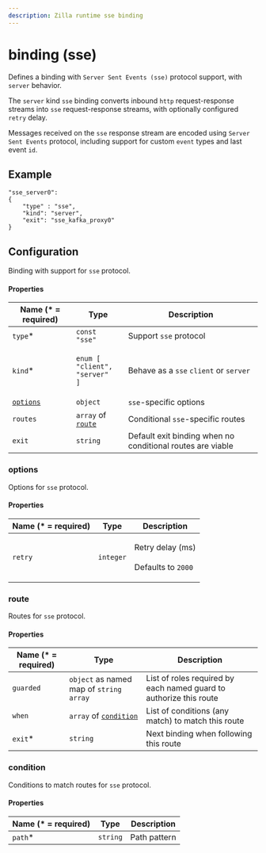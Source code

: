 ```yaml
---
description: Zilla runtime sse binding
---
```


# binding (sse)

Defines a binding with `Server Sent Events (sse)` protocol support, with `server` behavior.

The `server` kind `sse` binding converts inbound `http` request-response streams into `sse` request-response streams, with optionally configured `retry` delay.

Messages received on the `sse` response stream are encoded using `Server Sent Events` protocol, including support for custom `event` types and last event `id`.

## Example

```
"sse_server0":
{
    "type" : "sse",
    "kind": "server",
    "exit": "sse_kafka_proxy0"
}
```

## Configuration

Binding with support for `sse` protocol.

#### Properties

| Name (\* = required)                | Type                                                                                | Description                                                |
| ----------------------------------- | ----------------------------------------------------------------------------------- | ---------------------------------------------------------- |
| `type`\*                            | `const "sse"`                                                                       | Support `sse` protocol                                     |
| `kind`\*                            | <p><code>enum [</code><br>  <code>"client",</code><br>  <code>"server" ]</code></p> | Behave as a `sse` `client` or `server`                     |
| [`options`](binding-sse.md#options) | `object`                                                                            | `sse`-specific options                                     |
| `routes`                            | `array` of [`route`](binding-sse.md#route)                                          | Conditional `sse`-specific routes                          |
| `exit`                              | `string`                                                                            | Default exit binding when no conditional routes are viable |

### options

Options for `sse` protocol.

#### Properties

| Name (\* = required) | Type      | Description                                                  |
| -------------------- | --------- | ------------------------------------------------------------ |
| `retry`              | `integer` | <p>Retry delay (ms)<br><br>Defaults to <code>2000</code></p> |

### route

Routes for `sse` protocol.

#### Properties

| Name (\* = required) | Type                                                 | Description                                                        |
| -------------------- | ---------------------------------------------------- | ------------------------------------------------------------------ |
| `guarded`            | `object` as named map of `string` `array`            | List of roles required by each named guard to authorize this route |
| `when`               | `array` of [`condition`](binding-sse.md#condition) | List of conditions (any match) to match this route                 |
| `exit`\*             | `string`                                             | Next binding when following this route                             |

### condition

Conditions to match routes for `sse` protocol.

#### Properties

| Name (\* = required) | Type     | Description  |
| -------------------- | -------- | ------------ |
| `path`\*             | `string` | Path pattern |
